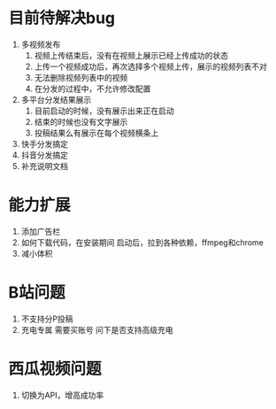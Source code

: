 # 目前待解决bug
1. 多视频发布
   1. 视频上传结束后，没有在视频上展示已经上传成功的状态
   2. 上传一个视频成功后，再次选择多个视频上传，展示的视频列表不对
   3. 无法删除视频列表中的视频
   4. 在分发的过程中，不允许修改配置
2. 多平台分发结果展示
   1. 目前启动的时候，没有展示出来正在启动
   2. 结束的时候也没有文字展示
   3. 投稿结果么有展示在每个视频横条上
3. 快手分发搞定
4. 抖音分发搞定
5. 补充说明文档

# 能力扩展
1. 添加广告栏
2. 如何下载代码，在安装期间
  启动后，拉到各种依赖，ffmpeg和chrome
1. 减小体积

# B站问题
1. 不支持分P投稿
2. 充电专属
  需要买账号
  问下是否支持高级充电

# 西瓜视频问题
1. 切换为API，增高成功率

